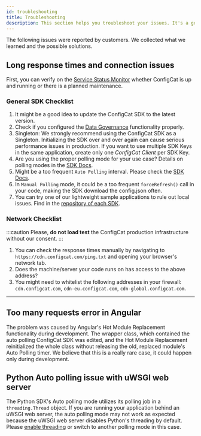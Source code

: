```yaml
---
id: troubleshooting
title: Troubleshooting
description: This section helps you troubleshoot your issues. It's a good idea to double check these before contacting support.
---
```


The following issues were reported by customers. We collected what we learned and the possible solutions.

## Long response times and connection issues

First, you can verify on the [Service Status Monitor](https://status.configcat.com) whether ConfigCat is up and running or there is a planned maintenance.

### General SDK Checklist

1. It might be a good idea to update the ConfigCat SDK to the latest version.
1. Check if you configured the [Data Governance](/advanced/data-governance) functionality properly.
1. Singleton: We strongly recommend using the ConfigCat SDK as a Singleton. Initializing the SDK over and over again can cause serious performance issues in production. If you want to use multiple SDK Keys in the same application, create only one _ConfigCat Client_ per SDK Key.
1. Are you using the proper polling mode for your use case? Details on polling modes in the [SDK Docs](/sdk-reference/overview.md).
1. Might be a too frequent `Auto Polling` interval. Please check the [SDK Docs](/sdk-reference/overview.md).
1. In `Manual Polling` mode, it could be a too frequent `forceRefresh()` call in your code, making the SDK download the config.json often.
1. You can try one of our lightweight sample applications to rule out local issues. Find in the [repository of each SDK](https://github.com/configcat).

### Network Checklist

:::caution
Please, **do not load test** the ConfigCat production infrastructure without our consent.
:::

1. You can check the response times manually by navigating to `https://cdn.configcat.com/ping.txt` and opening your browser's network tab.
1. Does the machine/server your code runs on has access to the above address?
1. You might need to whitelist the following addresses in your firewall: `cdn.configcat.com`, `cdn-eu.configcat.com`, `cdn-global.configcat.com`.

---

## Too many requests error in Angular

The problem was caused by Angular's Hot Module Replacement functionality during development. The wrapper class, which contained the auto polling ConfigCat SDK was edited, and the Hot Module Replacement reinitialized the whole class without releasing the old, replaced module's Auto Polling timer.
We believe that this is a really rare case, it could happen only during development.

## Python Auto polling issue with uWSGI web server

The Python SDK's Auto polling mode utilizes its polling job in a `threading.Thread` object. If you are running your application behind an uWSGI web server, the auto polling mode may not work as expected because the uWSGI web server disables Python's threading by default. Please [enable threading](https://uwsgi-docs.readthedocs.io/en/latest/Options.html#enable-threads) or switch to another polling mode in this case.
